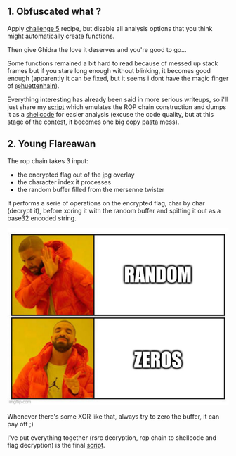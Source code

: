 ## 1. Obfuscated what ?

Apply [challenge 5](../ch05) recipe, but disable all analysis options that you think might automatically create functions.

Then give Ghidra the love it deserves and you're good to go...

Some functions remained a bit hard to read because of messed up stack frames but if you stare long enough without blinking, it becomes good enough (apparently it can be fixed, but it seems i dont have the magic finger of [@huettenhain](https://twitter.com/huettenhain)).

Everything interesting has already been said in more serious writeups, so i'll just share my [script](rop_to_shellcode.py) which emulates the ROP chain construction and dumps it as a [shellcode](shellcode.bin) for easier analysis (excuse the code quality, but at this stage of the contest, it becomes one big copy pasta mess).

## 2. Young Flareawan

The rop chain takes 3 input:
- the encrypted flag out of the jpg overlay
- the character index it processes
- the random buffer filled from the mersenne twister

It performs a serie of operations on the encrypted flag, char by char (decrypt it), before xoring it with the random buffer and spitting it out as a base32 encoded string.

![zeros](pics/zero.jpg)

Whenever there's some XOR like that, always try to zero the buffer, it can pay off ;)

I've put everything together (rsrc decryption, rop chain to shellcode and flag decryption) is the final [script](solve.py).
